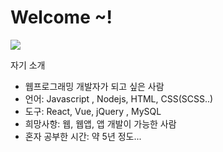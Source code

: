 <h1>Welcome ~!</h1>
<img src="https://placeimg.com/200/200/arch">
<p>자기 소개</p>
<ul>
  <li>웹프로그래밍 개발자가 되고 싶은 사람</li>
  <li>언어: Javascript , Nodejs,  HTML, CSS(SCSS..)</li>
  <li>도구: React, Vue, jQuery , MySQL</li>
  <li>희망사항: 웹, 웹앱, 앱 개발이 가능한 사람</li>
  <li>혼자 공부한 시간: 약 5년 정도... </li>  
</ul>










<!--
**chun-sung/chun-sung** is a ✨ _special_ ✨ repository because its `README.md` (this file) appears on your GitHub profile.

Here are some ideas to get you started:

- 🔭 I’m currently working on ...
- 🌱 I’m currently learning ...
- 👯 I’m looking to collaborate on ...
- 🤔 I’m looking for help with ...
- 💬 Ask me about ...
- 📫 How to reach me: ...
- 😄 Pronouns: ...
- ⚡ Fun fact: ...
-->

